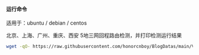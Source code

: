 #### 运行命令

适用于：ubuntu / debian / centos

北京、上海、广州、重庆、西安 5地三网回程路由检测，并打印检测运行结果

```bash
wget -qO- https://raw.githubusercontent.com/honorcnboy/BlogDatas/main/VpsTest/autobesttrace.sh | bash 
```

